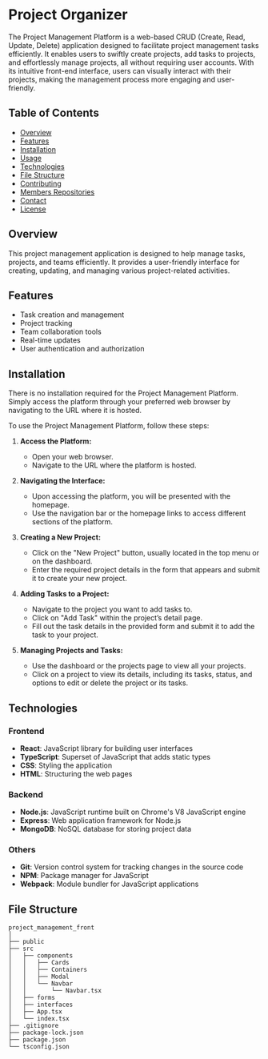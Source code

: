 # Project Organizer

The Project Management Platform is a web-based CRUD (Create, Read, Update, Delete) application designed to facilitate project management tasks efficiently. It enables users to swiftly create projects, add tasks to projects, and effortlessly manage projects, all without requiring user accounts. With its intuitive front-end interface, users can visually interact with their projects, making the management process more engaging and user-friendly.

## Table of Contents

- [Overview](#overview)
- [Features](#features)
- [Installation](#installation)
- [Usage](#usage)
- [Technologies](#technologies)
- [File Structure](#file-structure)
- [Contributing](#contributing)
- [Members Repositories](#members-repositories)
- [Contact](#contact)
- [License](#license)

## Overview
This project management application is designed to help manage tasks, projects, and teams efficiently. It provides a user-friendly interface for creating, updating, and managing various project-related activities.

## Features
- Task creation and management
- Project tracking
- Team collaboration tools
- Real-time updates
- User authentication and authorization

## Installation
There is no installation required for the Project Management Platform. Simply access the platform through your preferred web browser by navigating to the URL where it is hosted.

To use the Project Management Platform, follow these steps:

1. **Access the Platform:**
   - Open your web browser.
   - Navigate to the URL where the platform is hosted.

2. **Navigating the Interface:**
   - Upon accessing the platform, you will be presented with the homepage.
   - Use the navigation bar or the homepage links to access different sections of the platform.

3. **Creating a New Project:**
   - Click on the "New Project" button, usually located in the top menu or on the dashboard.
   - Enter the required project details in the form that appears and submit it to create your new project.

4. **Adding Tasks to a Project:**
   - Navigate to the project you want to add tasks to.
   - Click on "Add Task" within the project’s detail page.
   - Fill out the task details in the provided form and submit it to add the task to your project.

5. **Managing Projects and Tasks:**
   - Use the dashboard or the projects page to view all your projects.
   - Click on a project to view its details, including its tasks, status, and options to edit or delete the project or its tasks.

## Technologies
### Frontend
- **React**: JavaScript library for building user interfaces
- **TypeScript**: Superset of JavaScript that adds static types
- **CSS**: Styling the application
- **HTML**: Structuring the web pages

### Backend
- **Node.js**: JavaScript runtime built on Chrome's V8 JavaScript engine
- **Express**: Web application framework for Node.js
- **MongoDB**: NoSQL database for storing project data

### Others
- **Git**: Version control system for tracking changes in the source code
- **NPM**: Package manager for JavaScript
- **Webpack**: Module bundler for JavaScript applications

## File Structure
```plaintext
project_management_front
│
├── public
├── src
│   ├── components
│   │   ├── Cards
│   │   ├── Containers
│   │   ├── Modal
│   │   └── Navbar
│   │       └── Navbar.tsx
│   ├── forms
│   ├── interfaces
│   ├── App.tsx
│   └── index.tsx
├── .gitignore
├── package-lock.json
├── package.json
└── tsconfig.json
